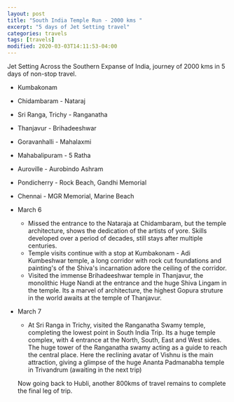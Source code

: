 ```yaml
---
layout: post
title: "South India Temple Run - 2000 kms "
excerpt: "5 days of Jet Setting travel"
categories: travels
tags: [travels]
modified: 2020-03-03T14:11:53-04:00
---
```


Jet Setting Across the Southern Expanse of India, journey of 2000 kms in 5 days of non-stop travel.

* Kumbakonam
* Chidambaram - Nataraj
* Sri Ranga, Trichy - Ranganatha
* Thanjavur - Brihadeeshwar
* Goravanhalli - Mahalaxmi
* Mahabalipuram - 5 Ratha
* Auroville - Aurobindo Ashram
* Pondicherry - Rock Beach, Gandhi Memorial
* Chennai - MGR Memorial, Marine Beach

* March 6
  * Missed the entrance to the Nataraja at Chidambaram, but the temple architecture, shows the dedication of the artists of yore. Skills developed over a period of decades, still stays after multiple centuries.
  * Temple visits continue with a stop at Kumbakonam - Adi Kumbeshwar temple, a long corridor with rock cut foundations and painting's of the Shiva's incarnation adore the ceiling of the corridor.
  * Visited the immense Brihadeeshwar temple in Thanjavur, the monolithic Huge Nandi at the entrance and the huge Shiva Lingam in the temple. Its a marvel of architecture, the highest Gopura struture in the world awaits at the temple of Thanjavur.
* March 7
  * At Sri Ranga in Trichy, visited the Ranganatha Swamy temple, completing the lowest point in South India Trip. Its a huge temple complex, with 4 entrance at the North, South, East and West sides. The huge tower of the Ranganatha swamy acting as a guide to reach the central place. Here the reclining avatar of Vishnu is the main attraction, giving a glimpse of the huge Ananta Padmanabha temple in Trivandrum (awaiting in the next trip)

  Now going back to Hubli, another 800kms of travel remains to complete the final leg of trip.
